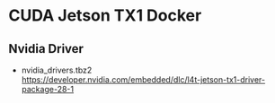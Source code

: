 # CUDA Jetson TX1 Docker



## Nvidia Driver

* nvidia_drivers.tbz2  
https://developer.nvidia.com/embedded/dlc/l4t-jetson-tx1-driver-package-28-1
